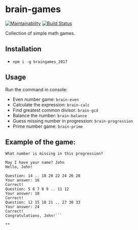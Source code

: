 # brain-games
[![Maintainability](https://api.codeclimate.com/v1/badges/9a3932500ba444dec742/maintainability)](https://codeclimate.com/github/tysky/brain-games/maintainability)
[![Build Status](https://travis-ci.org/tysky/project-lvl1-s116.svg?branch=master)](https://travis-ci.org/tysky/project-lvl1-s116)

Collection of simple math games.

## Installation
* `npm i -g braingames_2017`

## Usage

Run the command in console:

* Even number game: `brain-even`
* Calculate the expression: `brain-calc`
* Find greatest common divisor: `brain-gcd`
* Balance the number: `brain-balance`
* Guess missing number in progression: `brain-progression`
* Prime number game: `brain-prime`

## Example of the game:
```Welcome to the Brain Game!
What number is missing in this progression?

May I have your name? John
Hello, John!

Question: 14 .. 18 20 22 24 26 28
Your answer: 16
Correct!
Question: 5 6 7 8 9 .. 11 12
Your answer: 10
Correct!
Question: 12 15 18 21 .. 27 30 33
Your answer: 24
Correct!
Congratulations, John!```

**
